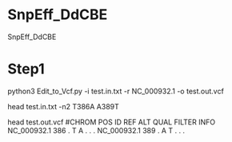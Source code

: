 # SnpEff_DdCBE
SnpEff_DdCBE

# Step1
python3 Edit_to_Vcf.py -i test.in.txt -r NC_000932.1 -o test.out.vcf

head test.in.txt -n2
T386A
A389T

head test.out.vcf
#CHROM  POS     ID      REF     ALT     QUAL    FILTER  INFO
NC_000932.1     386     .       T       A       .       .       .
NC_000932.1     389     .       A       T       .       .       .

